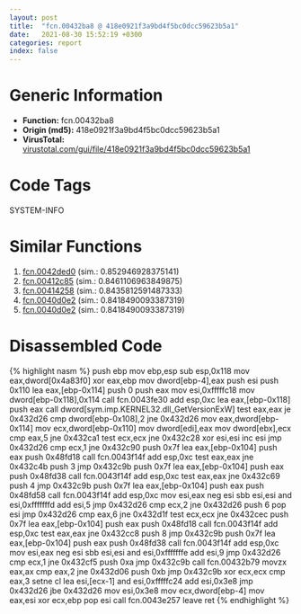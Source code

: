 ```yaml
---
layout: post
title:  "fcn.00432ba8 @ 418e0921f3a9bd4f5bc0dcc59623b5a1"
date:   2021-08-30 15:52:19 +0300
categories: report
index: false
---
```


# Generic Information
- **Function:** fcn.00432ba8
- **Origin (md5):** 418e0921f3a9bd4f5bc0dcc59623b5a1
- **VirusTotal:** [virustotal.com/gui/file/418e0921f3a9bd4f5bc0dcc59623b5a1][virustotal_ref]

# Code Tags
<span class="tag" id="SYSTEM-INFO">SYSTEM-INFO</span>


# Similar Functions

1. [fcn.0042ded0][similar_1_ref] (sim.: 0.852946928375141)
2. [fcn.00412c85][similar_2_ref] (sim.: 0.8461106963849875)
3. [fcn.00414258][similar_3_ref] (sim.: 0.8435812591487333)
4. [fcn.0040d0e2][similar_4_ref] (sim.: 0.8418490093387319)
5. [fcn.0040d0e2][similar_5_ref] (sim.: 0.8418490093387319)


# Disassembled Code

{% highlight nasm %}
push ebp
mov ebp,esp
sub esp,0x118
mov eax,dword[0x4a83f0]
xor eax,ebp
mov dword[ebp-4],eax
push esi
push 0x110
lea eax,[ebp-0x114]
push 0
push eax
mov esi,0xfffffc18
mov dword[ebp-0x118],0x114
call fcn.0043fe30
add esp,0xc
lea eax,[ebp-0x118]
push eax
call dword[sym.imp.KERNEL32.dll_GetVersionExW]
test eax,eax
je 0x432d26
cmp dword[ebp-0x108],2
jne 0x432d26
mov eax,dword[ebp-0x114]
mov ecx,dword[ebp-0x110]
mov dword[edi],eax
mov dword[ebx],ecx
cmp eax,5
jne 0x432ca1
test ecx,ecx
jne 0x432c28
xor esi,esi
inc esi
jmp 0x432d26
cmp ecx,1
jne 0x432c90
push 0x7f
lea eax,[ebp-0x104]
push eax
push 0x48fd18
call fcn.0043f14f
add esp,0xc
test eax,eax
jne 0x432c4b
push 3
jmp 0x432c9b
push 0x7f
lea eax,[ebp-0x104]
push eax
push 0x48fd38
call fcn.0043f14f
add esp,0xc
test eax,eax
jne 0x432c69
push 4
jmp 0x432c9b
push 0x7f
lea eax,[ebp-0x104]
push eax
push 0x48fd58
call fcn.0043f14f
add esp,0xc
mov esi,eax
neg esi
sbb esi,esi
and esi,0xfffffffd
add esi,5
jmp 0x432d26
cmp ecx,2
jne 0x432d26
push 6
pop esi
jmp 0x432d26
cmp eax,6
jne 0x432d1f
test ecx,ecx
jne 0x432cec
push 0x7f
lea eax,[ebp-0x104]
push eax
push 0x48fd18
call fcn.0043f14f
add esp,0xc
test eax,eax
jne 0x432cc8
push 8
jmp 0x432c9b
push 0x7f
lea eax,[ebp-0x104]
push eax
push 0x48fd38
call fcn.0043f14f
add esp,0xc
mov esi,eax
neg esi
sbb esi,esi
and esi,0xfffffffe
add esi,9
jmp 0x432d26
cmp ecx,1
jne 0x432cf5
push 0xa
jmp 0x432c9b
call fcn.00432b79
movzx eax,ax
cmp eax,2
jne 0x432d06
push 0xb
jmp 0x432c9b
xor ecx,ecx
cmp eax,3
setne cl
lea esi,[ecx-1]
and esi,0xfffffc24
add esi,0x3e8
jmp 0x432d26
jbe 0x432d26
mov esi,0x3e8
mov ecx,dword[ebp-4]
mov eax,esi
xor ecx,ebp
pop esi
call fcn.0043e257
leave 
ret 
{% endhighlight %}


[similar_1_ref]: /report/fcn.0042ded0@ba86269e5231930ee4def4088ddb8d19
[similar_2_ref]: /report/fcn.00412c85@c92e12efe3e5a87429ec78e4795c7a7c
[similar_3_ref]: /report/fcn.00414258@69b3c79878674ea715338a112bb5caa6
[similar_4_ref]: /report/fcn.0040d0e2@f78d51601618ac7bfc804cdef0537db9
[similar_5_ref]: /report/fcn.0040d0e2@cf24673e33ae4ffdfd25b8d84595d994
[virustotal_ref]: https://www.virustotal.com/gui/file/418e0921f3a9bd4f5bc0dcc59623b5a1